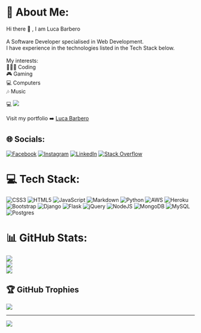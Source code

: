 # 💫 About Me:
Hi there 👋 , I am Luca Barbero<br><br>A Software Developer specialised in Web Development. <br>I have experience in the technologies listed in the Tech Stack below.<br><br>My interests:<br>👨🏻‍💻 Coding<br>🎮 Gaming<br>💻 Computers<br>🎶 Music<br>

 💻 ![](https://img.shields.io/badge/Apple-MacBook%20Pro%20M1%202021-orange)

Visit my portfolio ➡️  [Luca Barbero](https://funkybeppe.github.io/fullstack-resume/)


## 🌐 Socials:
[![Facebook](https://img.shields.io/badge/Facebook-%231877F2.svg?logo=Facebook&logoColor=white)](https://www.facebook.com/luca.barbero.79) [![Instagram](https://img.shields.io/badge/Instagram-%23E4405F.svg?logo=Instagram&logoColor=white)](https://instagram.com/barbe_is_in_the_air) [![LinkedIn](https://img.shields.io/badge/LinkedIn-%230077B5.svg?logo=linkedin&logoColor=white)](https://www.linkedin.com/in/luca-barbero-482576143) [![Stack Overflow](https://img.shields.io/badge/-Stackoverflow-FE7A16?logo=stack-overflow&logoColor=white)](https://stackoverflow.com/users/19935574/luca-barbero) 

# 💻 Tech Stack:
![CSS3](https://img.shields.io/badge/css3-%231572B6.svg?style=for-the-badge&logo=css3&logoColor=white) ![HTML5](https://img.shields.io/badge/html5-%23E34F26.svg?style=for-the-badge&logo=html5&logoColor=white) ![JavaScript](https://img.shields.io/badge/javascript-%23323330.svg?style=for-the-badge&logo=javascript&logoColor=%23F7DF1E) ![Markdown](https://img.shields.io/badge/markdown-%23000000.svg?style=for-the-badge&logo=markdown&logoColor=white) ![Python](https://img.shields.io/badge/python-3670A0?style=for-the-badge&logo=python&logoColor=ffdd54) ![AWS](https://img.shields.io/badge/AWS-%23FF9900.svg?style=for-the-badge&logo=amazon-aws&logoColor=white) ![Heroku](https://img.shields.io/badge/heroku-%23430098.svg?style=for-the-badge&logo=heroku&logoColor=white) ![Bootstrap](https://img.shields.io/badge/bootstrap-%23563D7C.svg?style=for-the-badge&logo=bootstrap&logoColor=white) ![Django](https://img.shields.io/badge/django-%23092E20.svg?style=for-the-badge&logo=django&logoColor=white) ![Flask](https://img.shields.io/badge/flask-%23000.svg?style=for-the-badge&logo=flask&logoColor=white) ![jQuery](https://img.shields.io/badge/jquery-%230769AD.svg?style=for-the-badge&logo=jquery&logoColor=white) ![NodeJS](https://img.shields.io/badge/node.js-6DA55F?style=for-the-badge&logo=node.js&logoColor=white) ![MongoDB](https://img.shields.io/badge/MongoDB-%234ea94b.svg?style=for-the-badge&logo=mongodb&logoColor=white) ![MySQL](https://img.shields.io/badge/mysql-%2300f.svg?style=for-the-badge&logo=mysql&logoColor=white) ![Postgres](https://img.shields.io/badge/postgres-%23316192.svg?style=for-the-badge&logo=postgresql&logoColor=white)
# 📊 GitHub Stats:
![](https://github-readme-stats.vercel.app/api?username=funkybeppe&theme=dark&hide_border=false&include_all_commits=true&count_private=false)<br/>
![](https://github-readme-streak-stats.herokuapp.com/?user=funkybeppe&theme=dark&hide_border=false)<br/>
![](https://github-readme-stats.vercel.app/api/top-langs/?username=funkybeppe&theme=dark&hide_border=false&include_all_commits=true&count_private=false&layout=compact)

## 🏆 GitHub Trophies
![](https://github-profile-trophy.vercel.app/?username=funkybeppe&theme=radical&no-frame=false&no-bg=true&margin-w=4)

---
[![](https://visitcount.itsvg.in/api?id=funkybeppe&icon=2&color=1)](https://visitcount.itsvg.in)

<!-- Proudly created with GPRM ( https://gprm.itsvg.in ) -->

